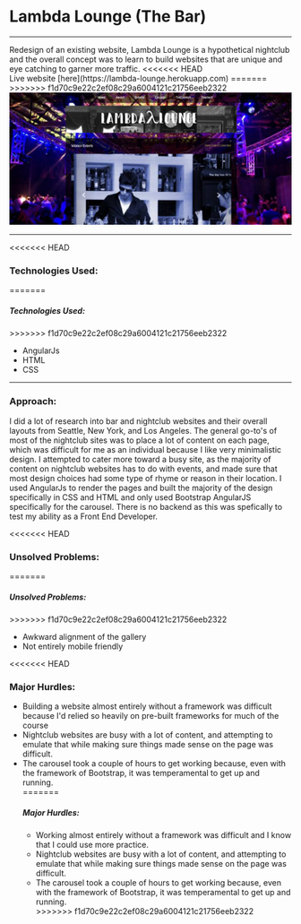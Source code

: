 <h1>Lambda Lounge (The Bar)</h1>
<hr>
<p>
Redesign of an existing website, Lambda Lounge is a hypothetical nightclub and the overall concept was to learn to build websites that are unique and eye catching to garner more traffic.
<<<<<<< HEAD
<br>Live website [here](https://lambda-lounge.herokuapp.com)
=======
>>>>>>> f1d70c9e22c2ef08c29a6004121c21756eeb2322
<br>

<img src="img/lambdascrn.png" alt="Lambda Lounge">
<hr>
<<<<<<< HEAD
<h3>Technologies Used:</h3>
=======
<h5>Technologies Used:</h5>
>>>>>>> f1d70c9e22c2ef08c29a6004121c21756eeb2322
<ul>
<li>AngularJs</li>
<li>HTML</li>
<li>CSS</li>
</ul>
<hr>
<h3>Approach:</h3>
I did a lot of research into bar and nightclub websites and their overall layouts from Seattle, New York, and Los Angeles. The general go-to's of most of the nightclub sites was to place a lot of content on each page, which was difficult for me as an individual because I like very minimalistic design. I attempted to cater more toward a busy site, as the majority of content on nightclub websites has to do with events, and made sure that most design choices had some type of rhyme or reason in their location. I used AngularJs to render the pages and built the majority of the design specifically in CSS and HTML and only used Bootstrap AngularJS specifically for the carousel. There is no backend as this was spefically to test my ability as a Front End Developer.

<<<<<<< HEAD
<h3>Unsolved Problems:</h3>
=======
<h5>Unsolved Problems:</h5>
>>>>>>> f1d70c9e22c2ef08c29a6004121c21756eeb2322
<ul>
<li>Awkward alignment of the gallery</li>
<li>Not entirely mobile friendly</li>
</ul>

<<<<<<< HEAD
<h3>Major Hurdles:</h3>
<ul>
<li>Building a website almost entirely without a framework was difficult because I'd relied so heavily on pre-built frameworks for much of the course</li>
<li>Nightclub websites are busy with a lot of content,
and attempting to emulate that while making sure things made sense on the page was difficult.
</li>
<li>The carousel took a couple of hours to get working
because, even with the framework of Bootstrap, it was temperamental to get up and running.
</li>
=======
<h5>Major Hurdles:</h5>
<ul>
<li>Working almost entirely without a framework was difficult and I know that I could use more practice.</li>
<li>Nightclub websites are busy with a lot of content, and attempting to emulate that while making sure things made sense on the page was difficult.</li>
<li>The carousel took a couple of hours to get working because, even with the framework of Bootstrap, it was temperamental to get up and running.</li>
>>>>>>> f1d70c9e22c2ef08c29a6004121c21756eeb2322
</ul>
</p>
